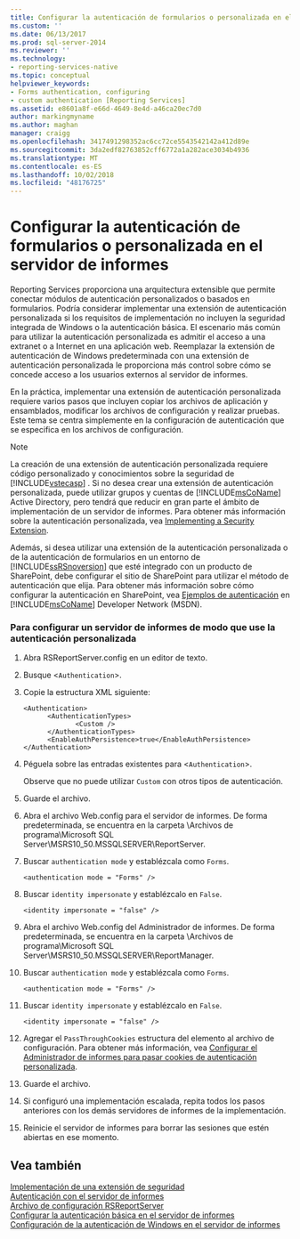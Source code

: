 ```yaml
---
title: Configurar la autenticación de formularios o personalizada en el servidor de informes | Microsoft Docs
ms.custom: ''
ms.date: 06/13/2017
ms.prod: sql-server-2014
ms.reviewer: ''
ms.technology:
- reporting-services-native
ms.topic: conceptual
helpviewer_keywords:
- Forms authentication, configuring
- custom authentication [Reporting Services]
ms.assetid: e8601a8f-e66d-4649-8e4d-a46ca20ec7d0
author: markingmyname
ms.author: maghan
manager: craigg
ms.openlocfilehash: 3417491298352ac6cc72ce5543542142a412d89e
ms.sourcegitcommit: 3da2edf82763852cff6772a1a282ace3034b4936
ms.translationtype: MT
ms.contentlocale: es-ES
ms.lasthandoff: 10/02/2018
ms.locfileid: "48176725"
---
```

# <a name="configure-custom-or-forms-authentication-on-the-report-server"></a>Configurar la autenticación de formularios o personalizada en el servidor de informes
  Reporting Services proporciona una arquitectura extensible que permite conectar módulos de autenticación personalizados o basados en formularios. Podría considerar implementar una extensión de autenticación personalizada si los requisitos de implementación no incluyen la seguridad integrada de Windows o la autenticación básica. El escenario más común para utilizar la autenticación personalizada es admitir el acceso a una extranet o a Internet en una aplicación web. Reemplazar la extensión de autenticación de Windows predeterminada con una extensión de autenticación personalizada le proporciona más control sobre cómo se concede acceso a los usuarios externos al servidor de informes.  
  
 En la práctica, implementar una extensión de autenticación personalizada requiere varios pasos que incluyen copiar los archivos de aplicación y ensamblados, modificar los archivos de configuración y realizar pruebas. Este tema se centra simplemente en la configuración de autenticación que se especifica en los archivos de configuración.  
  
> [!NOTE]  
>  La creación de una extensión de autenticación personalizada requiere código personalizado y conocimientos sobre la seguridad de [!INCLUDE[vstecasp](../../includes/vstecasp-md.md)] . Si no desea crear una extensión de autenticación personalizada, puede utilizar grupos y cuentas de [!INCLUDE[msCoName](../../includes/msconame-md.md)] Active Directory, pero tendrá que reducir en gran parte el ámbito de implementación de un servidor de informes. Para obtener más información sobre la autenticación personalizada, vea [Implementing a Security Extension](../extensions/security-extension/implementing-a-security-extension.md).  
  
 Además, si desea utilizar una extensión de la autenticación personalizada o de la autenticación de formularios en un entorno de [!INCLUDE[ssRSnoversion](../../includes/ssrsnoversion-md.md)] que esté integrado con un producto de SharePoint, debe configurar el sitio de SharePoint para utilizar el método de autenticación que elija. Para obtener más información sobre cómo configurar la autenticación en SharePoint, vea [Ejemplos de autenticación](http://go.microsoft.com/fwlink/?LinkId=115575) en [!INCLUDE[msCoName](../../includes/msconame-md.md)] Developer Network (MSDN).  
  
### <a name="to-configure-a-report-server-to-use-custom-authentication"></a>Para configurar un servidor de informes de modo que use la autenticación personalizada  
  
1.  Abra RSReportServer.config en un editor de texto.  
  
2.  Busque <`Authentication`>.  
  
3.  Copie la estructura XML siguiente:  
  
    ```  
    <Authentication>  
          <AuthenticationTypes>  
                 <Custom />  
          </AuthenticationTypes>  
          <EnableAuthPersistence>true</EnableAuthPersistence>  
    </Authentication>  
    ```  
  
4.  Péguela sobre las entradas existentes para <`Authentication`>.  
  
     Observe que no puede utilizar `Custom` con otros tipos de autenticación.  
  
5.  Guarde el archivo.  
  
6.  Abra el archivo Web.config para el servidor de informes. De forma predeterminada, se encuentra en la carpeta \Archivos de programa\Microsoft SQL Server\MSRS10_50.MSSQLSERVER\ReportServer.  
  
7.  Buscar `authentication mode` y establézcala como `Forms`.  
  
    ```  
    <authentication mode = "Forms" />  
    ```  
  
8.  Buscar `identity impersonate` y establézcalo en `False`.  
  
    ```  
    <identity impersonate = "false" />  
    ```  
  
9. Abra el archivo Web.config del Administrador de informes. De forma predeterminada, se encuentra en la carpeta \Archivos de programa\Microsoft SQL Server\MSRS10_50.MSSQLSERVER\ReportManager.  
  
10. Buscar `authentication mode` y establézcala como `Forms`.  
  
    ```  
    <authentication mode = "Forms" />  
    ```  
  
11. Buscar `identity impersonate` y establézcalo en `False`.  
  
    ```  
    <identity impersonate = "false" />  
    ```  
  
12. Agregar el `PassThroughCookies` estructura del elemento al archivo de configuración. Para obtener más información, vea [Configurar el Administrador de informes para pasar cookies de autenticación personalizada](configure-the-web-portal-to-pass-custom-authentication-cookies.md).  
  
13. Guarde el archivo.  
  
14. Si configuró una implementación escalada, repita todos los pasos anteriores con los demás servidores de informes de la implementación.  
  
15. Reinicie el servidor de informes para borrar las sesiones que estén abiertas en ese momento.  
  
## <a name="see-also"></a>Vea también  
 [Implementación de una extensión de seguridad](../extensions/security-extension/implementing-a-security-extension.md)   
 [Autenticación con el servidor de informes](authentication-with-the-report-server.md)   
 [Archivo de configuración RSReportServer](../report-server/rsreportserver-config-configuration-file.md)   
 [Configurar la autenticación básica en el servidor de informes](configure-basic-authentication-on-the-report-server.md)   
 [Configuración de la autenticación de Windows en el servidor de informes](configure-windows-authentication-on-the-report-server.md)  
  
  
